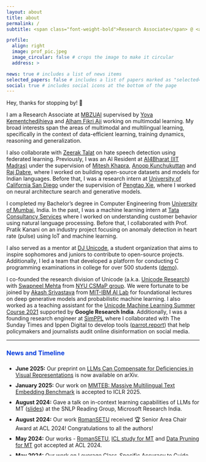 ```yaml
---
layout: about
title: about
permalink: /
subtitle: <span class="font-weight-bold">Research Associate</span> @ <a href="https://ai4bharat.org/" target="_blank">MBZUAI</a> • <span class="font-weight-bold">Previously:</span> <a href="https://ai4bharat.iitm.ac.in/" target="_blank">AI4Bharat</a> / <a href="https://ucsd.edu/" target="_blank">UCSD</a> / <a href="https://www.tcs.com/" target="_blank">TCS</a> / <a href="https://stratzy.in/" target="_blank">Stratzy</a>

profile:
  align: right
  image: prof_pic.jpeg
  image_circular: false # crops the image to make it circular
  address: >

news: true # includes a list of news items
selected_papers: false # includes a list of papers marked as "selected={true}"
social: true # includes social icons at the bottom of the page
---
```


Hey, thanks for stopping by! 👋

I am a Research Associate at [MBZUAI](https://mbzuai.ac.ae/) supervised by [Yova Kementchedjhieva](https://scholar.google.com/citations?hl=en&user=Br-FqfIAAAAJ&view_op=list_works&sortby=pubdate) and [Alham Fikri Aji](https://afaji.github.io/) working on multimodal learning. My broad interests span the areas of multimodal and multilingual learning, specifically in the context of data-efficient learning, training dynamics, reasoning and generalization.

I also collaborate with [Zeerak Talat](https://zeerak.org/) on hate speech detection using federated learning. Previously, I was an AI Resident at [AI4Bharat (IIT Madras)](https://ai4bharat.org/) under the supervision of [Mitesh Khapra](http://www.cse.iitm.ac.in/~miteshk/), [Anoop Kunchukuttan](http://anoopk.in/) and [Raj Dabre](https://scholar.google.co.in/citations?hl=en&user=x91u618AAAAJ&view_op=list_works&sortby=pubdate), where I worked on building open-source datasets and models for Indian languages. Before that, I was a research intern at [University of California San Diego](https://ucsd.edu/) under the supervision of [Pengtao Xie](https://pengtaoxie.github.io/), where I worked on neural architecture search and generative models.

I completed my Bachelor’s degree in Computer Engineering from [University of Mumbai](https://www.djsce.ac.in/), India. In the past, I was a machine learning intern at [Tata Consultancy Services](https://www.tcs.com/) where I worked on understanding customer behavior using natural language processing. Before that, I collaborated with Prof. Pratik Kanani on an industry project focusing on anomaly detection in heart rate (pulse) using IoT and machine learning.

I also served as a mentor at [DJ Unicode](https://www.djunicode.in/), a student organization that aims to inspire sophomores and juniors to contribute to open-source projects. Additionally, I led a team that developed a platform for conducting C programming examinations in college for over 500 students ([demo](https://www.youtube.com/watch?v=kn7lwJoYfuU)).

I co-founded the research division of Unicode (a.k.a. [Unicode Research](https://unicode-research.netlify.app/people/)) with [Swapneel Mehta](https://mehtaver.se/) from [NYU CSMaP group](https://csmapnyu.org/). We were fortunate to be joined by [Akash Srivastava](https://akashgit.github.io/) from [MIT-IBM AI Lab](https://mitibmwatsonailab.mit.edu/) for foundational lectures on deep generative models and probabilistic machine learning. I also worked as a teaching assistant for the [Unicode Machine Learning Summer Course 2021](https://djunicode.github.io/umlsc-2021/) supported by **Google Research India**. Additionally, I was a founding research engineer at [SimPPL](https://simppl.org/) where I collaborated with The Sunday Times and Ippen Digital to develop tools ([parrot.report](https://parrot.report/)) that help policymakers and journalists audit online disinformation on social media.

<hr>

<h3 style="color:#003BDE; margin-bottom:0.5em">News and Timeline</h3>

<div style="width:100%;overflow-y:scroll;height:250px;">
  <ul id="news">
    <li style="margin-bottom: 10px;"><strong>June 2025:</strong> Our preprint on <a href="https://arxiv.org/abs/2506.05439">LLMs Can Compensate for Deficiencies in Visual Representations</a> is now available on arXiv.</li>
    <li style="margin-bottom: 10px;"><strong>January 2025:</strong> Our work on <a href="https://openreview.net/forum?id=zl3pfz4VCV">MMTEB: Massive Multilingual Text Embedding Benchmark</a> is accepted to ICLR 2025.</li>
    <li style="margin-bottom: 10px;"><strong>August 2024:</strong> Gave a talk on in-context learning capabilities of LLMs for MT (<a href="https://drive.google.com/file/d/1HCFpWcO6fUCwNnUfmtBXOSUCRaIaKrvx/view">slides</a>) at the SNLP Reading Group, Microsoft Research India.</li>
    <li style="margin-bottom: 10px;"><strong>August 2024:</strong> Our work <a href="https://arxiv.org/abs/2401.14280">RomanSETU</a> received 🏆 Senior Area Chair Award at ACL 2024! Congratulations to all the authors!</li>
    <li style="margin-bottom: 10px;"><strong>May 2024:</strong> Our works - <a href="https://arxiv.org/abs/2401.14280">RomanSETU</a>, <a href="https://arxiv.org/abs/2401.12097">ICL study for MT</a> and <a href="https://arxiv.org/abs/2405.19462">Data Pruning for MT</a> got accepted at ACL 2024.</li>
    <li style="margin-bottom: 10px;"><strong>May 2024:</strong> Our work on <a href="https://openreview.net/forum?id=KHymcy2xxF">Leverage Class-Specific Accuracy to Guide Data Generation for Improving Image Classification</a> is accepted at ICML 2024. Stay tuned for the camera-ready version!</li>
    <li style="margin-bottom: 10px;"><strong>March 2024:</strong> Our new preprint <a href="https://arxiv.org/abs/2403.10696">On the low-shot transferability of [V]-Mamba</a> is now out on arXiv.</li>
    <li style="margin-bottom: 10px;"><strong>January 2024:</strong> Our preprint on <a href="https://arxiv.org/abs/2401.12097">ICL abilities in LLMs for MT</a> is available on arXiv.</li>
    <li style="margin-bottom: 10px;"><strong>January 2024:</strong> Excited to announce the release of Airavata, an instruction-tuned Hindi LLM. Check out the <a href="https://arxiv.org/abs/2401.15006">Technical Report</a> and <a href="https://github.com/AI4Bharat/IndicInstruct">Code</a>.</li>
    <li style="margin-bottom: 10px;"><strong>November 2023:</strong> IndicTrans2 submission has been accepted at TMLR. Check out the <a href="https://openreview.net/forum?id=vfT4YuzAYA">Camera Ready Version</a>.</li>
    <li style="margin-bottom: 10px;"><strong>November 2023:</strong> Presenting tutorial on <a href="http://www.afnlp.org/conferences/ijcnlp2023/wp/program/accepted-tutorials/">Developing SOTA MNMT Systems for Related Languages</a> at AACL-IJCNLP 2023.</li>
    <li style="margin-bottom: 10px;"><strong>May 2023:</strong> Excited to share the release of IndicTrans2, first open-source model to support all 22 Scheduled Indian languages. Check out the <a href="https://arxiv.org/abs/2305.16307">Preprint</a> and <a href="https://github.com/AI4Bharat/IndicTrans2">Code</a>.</li>
    <li style="margin-bottom: 10px;"><strong>January 2023:</strong> A Federated Approach for Hate Speech Detection has been accepted to EACL 2023. Check out the <a href="https://arxiv.org/abs/2302.09243">Preprint</a> and <a href="https://github.com/jaygala24/fed-hate-speech">Code</a>.</li>
  </ul>
</div>
